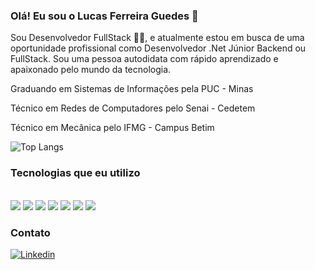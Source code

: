 ### Olá! Eu sou o Lucas Ferreira Guedes 👋


Sou Desenvolvedor FullStack 👨‍💻, e atualmente estou em busca de uma oportunidade profissional como Desenvolvedor .Net Júnior Backend ou FullStack. Sou uma pessoa autodidata com rápido aprendizado e apaixonado pelo mundo da tecnologia.

Graduando em Sistemas de Informações pela PUC - Minas

Técnico em Redes de Computadores pelo Senai - Cedetem

Técnico em Mecânica pelo IFMG - Campus Betim


![Top Langs](https://github-readme-stats.vercel.app/api/top-langs/?username=LucasFerreiraGuedes&hide_progress=true)

 
### Tecnologias que eu utilizo

<div style="display: inline_block"><br/>
  <img src="https://img.shields.io/badge/.NET-5C2D91?style=for-the-badge&logo=.net&logoColor=white" />
   <img src="https://img.shields.io/badge/C%23-239120?style=for-the-badge&logo=c-sharp&logoColor=white" />
    <img src="https://img.shields.io/badge/HTML5-E34F26?style=for-the-badge&logo=html5&logoColor=white" />
     <img src="https://img.shields.io/badge/CSS3-1572B6?style=for-the-badge&logo=css3&logoColor=white" />
      <img src="https://img.shields.io/badge/JavaScript-F7DF1E?style=for-the-badge&logo=javascript&logoColor=black" />
       <img src="https://img.shields.io/badge/TypeScript-007ACC?style=for-the-badge&logo=typescript&logoColor=white" />
        <img src="https://img.shields.io/badge/Angular-DD0031?style=for-the-badge&logo=angular&logoColor=white" />

</div>


### Contato 

[![Linkedin](https://img.shields.io/badge/LinkedIn-0077B5?style=for-the-badge&logo=linkedin&logoColor=white)](https://www.linkedin.com/in/lucasferreiraguedes)

